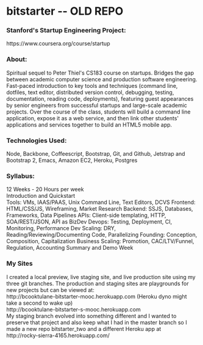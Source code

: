 bitstarter  -- OLD REPO
==========
<h3>Stanford's Startup Engineering Project:</h3> https://www.coursera.org/course/startup

<h3>About:</h3> Spiritual sequel to Peter Thiel's CS183 course on startups. Bridges the gap between academic computer science and production software engineering. Fast-paced introduction to key tools and techniques (command line, dotfiles, text editor, distributed version control, debugging, testing, documentation, reading code, deployments), featuring guest appearances by senior engineers from successful startups and large-scale academic projects. Over the course of the class, students will build a command line application, expose it as a web service, and then link other students' applications and services together to build an HTML5 mobile app.   

<h3>Technologies Used:</h3> Node, Backbone, Coffeescript, Bootstrap, Git, and Github, Jetstrap and Bootstrap 2, Emacs, Amazon EC2, Heroku, Postgres

<h3>Syllabus:</h3>
12 Weeks - 20 Hours per week <br>Introduction and Quickstart<br>
Tools: VMs, IAAS/PAAS, Unix Command Line, Text Editors, DCVS
Frontend: HTML/CSS/JS, Wireframing, Market Research
Backend: SSJS, Databases, Frameworks, Data Pipelines
APIs: Client-side templating, HTTP, SOA/REST/JSON, API as BizDev
Devops: Testing, Deployment, CI, Monitoring, Performance
Dev Scaling: DRY, Reading/Reviewing/Documenting Code, Parallelizing
Founding: Conception, Composition, Capitalization
Business Scaling: Promotion, CAC/LTV/Funnel, Regulation, Accounting
Summary and Demo Week

<h3>My Sites</h3>
I created a local preview, live staging site, and live production site using my three git branches. The production and staging sites are playgrounds for new projects but can be viewed at:<br>
http://bcooktulane-bitstarter-mooc.herokuapp.com (Heroku dyno might take a second to wake up) <br>
http://bcooktulane-bitstarter-s-mooc.herokuapp.com <br>
My staging branch evolved into something different and I wanted to preserve that project and also keep what I had in the master branch so I made a new repo bitstarter_two and a different Heroku app at <br>
http://rocky-sierra-4165.herokuapp.com/


